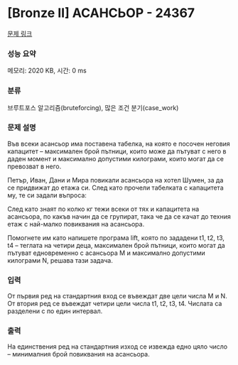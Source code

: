 # [Bronze II] АСАНСЬОР - 24367 

[문제 링크](https://www.acmicpc.net/problem/24367) 

### 성능 요약

메모리: 2020 KB, 시간: 0 ms

### 분류

브루트포스 알고리즘(bruteforcing), 많은 조건 분기(case_work)

### 문제 설명

<p>Във всеки асансьор има поставена табелка, на която е посочен неговия капацитет – максимален брой пътници, които може да пътуват с него в даден момент и максимално допустими килограми, които могат да се превозват в него.</p>

<p>Петър, Иван, Дани и Мира повикали асансьора на хотел Шумен, за да се придвижат до етажа си. След като прочели табелката с капацитета му, те си задали въпроса:</p>

<p>След като знаят по колко кг тежи всеки от тях и капацитета на асансьора, по какъв начин да се групират, така че да се качат до техния етаж с най-малко повиквания на асансьора.</p>

<p>Помогнете им като напишете програма lift, която по зададени t1, t2, t3, t4 – теглата на четири деца, максимален брой пътници, които могат да пътуват едновременно с асансьора M и максимално допустими килограми N, решава тази задача.</p>

### 입력 

 <p>От първия ред на стандартния вход се въвеждат две цели числа M и N. От втория ред се въвеждат четири цели числа t1, t2, t3, t4. Числата са разделени с по един интервал.</p>

### 출력 

 <p>На единствения ред на стандартния изход се извежда едно цяло число – минималния брой повиквания на асансьора.</p>

